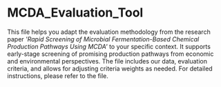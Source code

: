 # MCDA_Evaluation_Tool

This file helps you adapt the evaluation methodology from the research paper *'Rapid Screening of Microbial Fermentation-Based Chemical Production Pathways Using MCDA'* to your specific context. It supports early-stage screening of promising production pathways from economic and environmental perspectives. The file includes our data, evaluation criteria, and allows for adjusting criteria weights as needed. For detailed instructions, please refer to the file.
